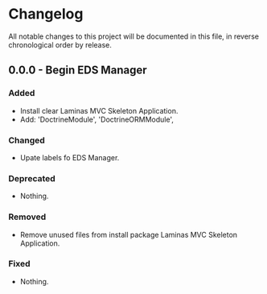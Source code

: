 # Changelog

All notable changes to this project will be documented in this file, in reverse chronological order by release.

## 0.0.0 - Begin EDS Manager

### Added

- Install clear Laminas MVC Skeleton Application.
- Add:    'DoctrineModule',
          'DoctrineORMModule',

### Changed

- Upate labels fo EDS Manager.

### Deprecated

- Nothing.

### Removed

- Remove unused files from install package Laminas MVC Skeleton Application.

### Fixed

- Nothing.


### 
